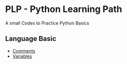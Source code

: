 # PLP - Python Learning Path

A small Codes to Practice Python Basics

## Language Basic
 * [Comments](https://github.com/Minesto23/PLP/blob/main/language_basics/comments.py)
 * [Variables](https://github.com/Minesto23/PLP/blob/main/language_basics/variables.py)
